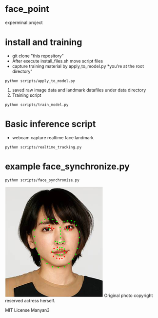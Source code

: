 # face_point
experminal project

# install and training

- git clone "this repository"
- After execute install_files.sh move script files
- capture training material by apply_to_model.py *you're at the root directory"


```
python scripts/apply_to_model.py

```
1. saved raw image data and landmark datafiles under data directory
2. Training script 

```
python scripts/train_model.py

```

# Basic inference script
- webcam capture realtime face landmark

```
python scripts/realtime_tracking.py

```


# example face_synchronize.py

```
python scripts/face_synchronize.py

```
![Sample](landmark_YuiAragaki.png)
Original photo copyright reserved actress herself.

MIT License
Manyan3 

